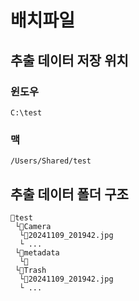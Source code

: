 # 배치파일
## 추출 데이터 저장 위치
### 윈도우
`C:\test`

### 맥
`/Users/Shared/test`

## 추출 데이터 폴더 구조
```
📂test
 └📂Camera
  └📜20241109_201942.jpg
  └ ...
 └📂metadata
  └📜
 └📂Trash
  └📜20241109_201942.jpg
  └ ...
 
```